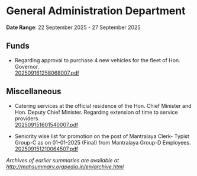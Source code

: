 # General Administration Department

**Date Range**: 22 September 2025 - 27 September 2025


## Funds
- Regarding approval to purchase 4 new vehicles for the fleet of Hon. Governor.\
  [202509161258068007.pdf](https://gr.maharashtra.gov.in/Site/Upload/Government%20Resolutions/English/202509161258068007.pdf)

## Miscellaneous
- Catering services at the official residence of the Hon. Chief Minister and Hon. Deputy Chief Minister. Regarding extension of time to service providers.\
  [202509151601540007.pdf](https://gr.maharashtra.gov.in/Site/Upload/Government%20Resolutions/English/202509151601540007.pdf)

- Seniority wise list for promotion on the post of Mantralaya Clerk- Typist Group-C as on 01-01-2025 (Final) from Mantralaya Group-D Employees.\
  [202509151210064507.pdf](https://gr.maharashtra.gov.in/Site/Upload/Government%20Resolutions/English/202509151210064507.pdf)


*Archives of earlier summaries are available at http://mahsummary.orgpedia.in/en/archive.html*